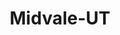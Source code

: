 ---
title: Midvale-UT
slug: midvale-ut
f_state:
- cms/state/utah.md
f_locations:
- cms/payday-loan/1st-choice-money-center-66.md
- cms/payday-loan/1st-choice-money-center-69.md
- cms/payday-loan/cash-advance-6476.md
- cms/payday-loan/cash-city-6780.md
- cms/payday-loan/cash-city-usa-6787.md
- cms/payday-loan/check-city-11083.md
- cms/payday-loan/check-city-11091.md
- cms/payday-loan/check-city-11092.md
- cms/payday-loan/check-city-11093.md
- cms/payday-loan/global-payments-inc-19021.md
- cms/payday-loan/money-4-you-21116.md
- cms/payday-loan/money-4-you-21124.md
- cms/payday-loan/money-4-you-21125.md
- cms/payday-loan/money-4-you-21126.md
- cms/payday-loan/money-place-21688.md
- cms/payday-loan/nationwide-budget-finance-22891.md
- cms/payday-loan/postdated-check-loans-24561.md
- cms/payday-loan/qc-finance-24768.md
- cms/payday-loan/s-o-s-financial-26151.md
- cms/payday-loan/security-adjustment-bureau-26257.md
- cms/payday-loan/sos-financial-26528.md
- cms/payday-loan/th-e-money-place-27551.md
- cms/payday-loan/usa-cash-service-28366.md
updated-on: '2024-05-30T13:41:28.615Z'
created-on: '2024-05-30T13:41:28.615Z'
published-on: '2024-05-30T13:54:32.469Z'
f_city: Midvale
layout: '[city].html'
tags: city
---